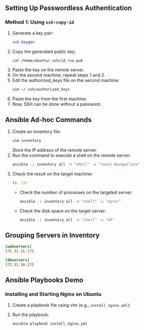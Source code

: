 ## Setting Up Passwordless Authentication

### Method 1: Using `ssh-copy-id`

1. Generate a key pair:
   ```bash
   ssh-keygen
   ```
2. Copy the generated public key:
   ```bash
   cat /home/ubuntu/.ssh/id_rsa.pub
   ```
3. Paste the key on the remote server.
4. On the second machine, repeat steps 1 and 2.
5. Edit the authorized_keys file on the second machine:
   ```bash
   vim ~/.ssh/authorized_keys
   ```
6. Paste the key from the first machine.
7. Now, SSH can be done without a password.

## Ansible Ad-hoc Commands

1. Create an inventory file:
   ```bash
   vim inventory
   ```
   Store the IP address of the remote server.
2. Run the command to execute a shell on the remote server:
   ```bash
   ansible -i inventory all -m "shell" -a "touch devopsClass"
   ```
3. Check the result on the target machine:
   ```bash
   ls -ltr
   ```
   - Check the number of processes on the targeted server:
     ```bash
     ansible -i inventory all -m "shell" -a "nproc"
     ```
   - Check the disk space on the target server:
     ```bash
     ansible -i inventory all -m "shell" -a "df"
     ```

## Grouping Servers in Inventory

```ini
[webservers]
172.31.31.175

[dbservers]
172.31.10.175
```

## Ansible Playbooks Demo

### Installing and Starting Nginx on Ubuntu

1. Create a playbook file using vim (e.g., `install_nginx.yml`):
2. Run the playbook:

   ```bash
   ansible-playbook install_nginx.yml
   ```
